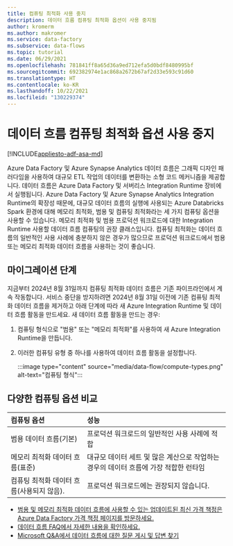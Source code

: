 ```yaml
---
title: 컴퓨팅 최적화 사용 중지
description: 데이터 흐름 컴퓨팅 최적화 옵션이 사용 중지됨
author: kromerm
ms.author: makromer
ms.service: data-factory
ms.subservice: data-flows
ms.topic: tutorial
ms.date: 06/29/2021
ms.openlocfilehash: 781841ff8a65d36a9ed712efa5d0bdf8480995bf
ms.sourcegitcommit: 692382974e1ac868a2672b67af2d33e593c91d60
ms.translationtype: HT
ms.contentlocale: ko-KR
ms.lasthandoff: 10/22/2021
ms.locfileid: "130229374"
---
```

# <a name="retirement-of-data-flow-compute-optimized-option"></a>데이터 흐름 컴퓨팅 최적화 옵션 사용 중지

[!INCLUDE[appliesto-adf-asa-md](includes/appliesto-adf-asa-md.md)]

Azure Data Factory 및 Azure Synapse Analytics 데이터 흐름은 그래픽 디자인 패러다임을 사용하여 대규모 ETL 작업의 데이터를 변환하는 소형 코드 메커니즘을 제공합니다. 데이터 흐름은 Azure Data Factory 및 서버리스 Integration Runtime 장비에서 실행됩니다. Azure Data Factory 및 Azure Synapse Analytics Integration Runtime의 확장성 때문에, 대규모 데이터 흐름의 실행에 사용되는 Azure Databricks Spark 환경에 대해 메모리 최적화, 범용 및 컴퓨팅 최적화라는 세 가지 컴퓨팅 옵션을 사용할 수 있습니다. 메모리 최적화 및 범용 프로덕션 워크로드에 대한 Integration Runtime 사용할 데이터 흐름 컴퓨팅의 권장 클래스입니다. 컴퓨팅 최적화는 데이터 흐름의 일반적인 사용 사례에 충분하지 않은 경우가 많으므로 프로덕션 워크로드에서 범용 또는 메모리 최적화 데이터 흐름을 사용하는 것이 좋습니다.

## <a name="migration-steps"></a>마이그레이션 단계

지금부터 2024년 8월 31일까지 컴퓨팅 최적화 데이터 흐름은 기존 파이프라인에서 계속 작동합니다. 서비스 중단을 방지하려면 2024년 8월 31일 이전에 기존 컴퓨팅 최적화 데이터 흐름을 제거하고 아래 단계에 따라 새 Azure Integration Runtime 및 데이터 흐름 활동을 만드세요. 새 데이터 흐름 활동을 만드는 경우:

1. 컴퓨팅 형식으로 "범용" 또는 "메모리 최적화"를 사용하여 새 Azure Integration Runtime을 만듭니다.
2. 이러한 컴퓨팅 유형 중 하나를 사용하여 데이터 흐름 활동을 설정합니다.

   :::image type="content" source="media/data-flow/compute-types.png" alt-text="컴퓨팅 형식":::

## <a name="comparison-between-different-compute-options"></a>다양한 컴퓨팅 옵션 비교 

| 컴퓨팅 옵션              | 성능                                                  |
| :-------------------- | :----------------------------------------------------------- |
| 범용 데이터 흐름(기본) | 프로덕션 워크로드의 일반적인 사용 사례에 적합 |
| 메모리 최적화 데이터 흐름(표준) | 대규모 데이터 세트 및 많은 계산으로 작업하는 경우의 데이터 흐름에 가장 적합한 런타임 |
| 컴퓨팅 최적화 데이터 흐름(사용되지 않음). | 프로덕션 워크로드에는 권장되지 않습니다. |

* [범용 및 메모리 최적화 데이터 흐름에 사용할 수 있는 업데이트된 최신 가격 책정은 Azure Data Factory 가격 책정 페이지를 방문하세요.](https://azure.microsoft.com/pricing/details/data-factory/data-pipeline/)
* [데이터 흐름 FAQ에서 자세한 내용을 확인하세요.](./frequently-asked-questions.yml#mapping-data-flows)  
* [Microsoft Q&A에서 데이터 흐름에 대한 질문 게시 및 답변 찾기](https://aka.ms/datafactoryqa)